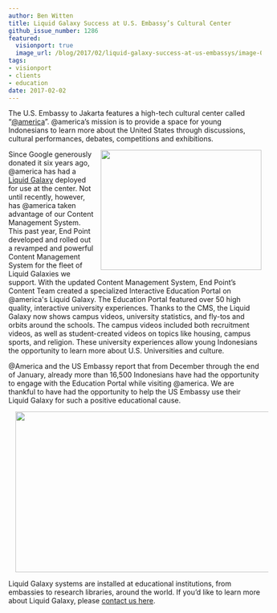 ```yaml
---
author: Ben Witten
title: Liquid Galaxy Success at U.S. Embassy’s Cultural Center
github_issue_number: 1286
featured:
  visionport: true
  image_url: /blog/2017/02/liquid-galaxy-success-at-us-embassys/image-0-big.png
tags:
- visionport
- clients
- education
date: 2017-02-02
---
```


The U.S. Embassy to Jakarta features a high-tech cultural center called “[@america](https://www.atamerica.or.id/)”. @america’s mission is to provide a space for young Indonesians to learn more about the United States through discussions, cultural performances, debates, competitions and exhibitions.

<div class="separator" style="clear: both; text-align: center;"><a href="/blog/2017/02/liquid-galaxy-success-at-us-embassys/image-0-big.png" imageanchor="1" style="clear: right; float: right; margin-bottom: 1em; margin-left: 1em;"><img border="0" height="239" src="/blog/2017/02/liquid-galaxy-success-at-us-embassys/image-0.png" width="320"/></a></div>

Since Google generously donated it six years ago, @america has had a [Liquid Galaxy](https://www.visionport.com/) deployed for use at the center. Not until recently, however, has @america taken advantage of our Content Management System. This past year, End Point developed and rolled out a revamped and powerful Content Management System for the fleet of Liquid Galaxies we support. With the updated Content Management System, End Point’s Content Team created a specialized Interactive Education Portal on @america's Liquid Galaxy. The Education Portal featured over 50 high quality, interactive university experiences. Thanks to the CMS, the Liquid Galaxy now shows campus videos, university statistics, and fly-tos and orbits around the schools. The campus videos included both recruitment videos,  as well as student-created videos on topics like housing, campus sports, and religion. These university experiences allow young Indonesians the opportunity to learn more about U.S. Universities and culture.

@America and the US Embassy report that from December through the end of January, already more than 16,500 Indonesians have had the opportunity to engage with the Education Portal while visiting @america. We are thankful to have had the opportunity to help the US Embassy use their Liquid Galaxy for such a positive educational cause.

<div class="separator" style="clear: both; text-align: center;"><a href="/blog/2017/02/liquid-galaxy-success-at-us-embassys/image-1-big.jpeg" imageanchor="1" style="margin-left: 1em; margin-right: 1em;"><img border="0" height="320" src="/blog/2017/02/liquid-galaxy-success-at-us-embassys/image-1.jpeg" width="640"/></a></div>

Liquid Galaxy systems are installed at educational institutions, from embassies to research libraries, around the world. If you’d like to learn more about Liquid Galaxy, please [contact us here](https://www.visionport.com/contact/).
